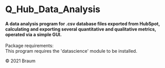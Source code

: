 # Q_Hub_Data_Analysis
#### A data analysis program for .csv database files exported from HubSpot, calculating and exporting several quantitative and qualitative metrics, operated via a simple GUI. 

Package requirements: <br>
This program requires the 'datascience' module to be installed.

© 2021 Braum
